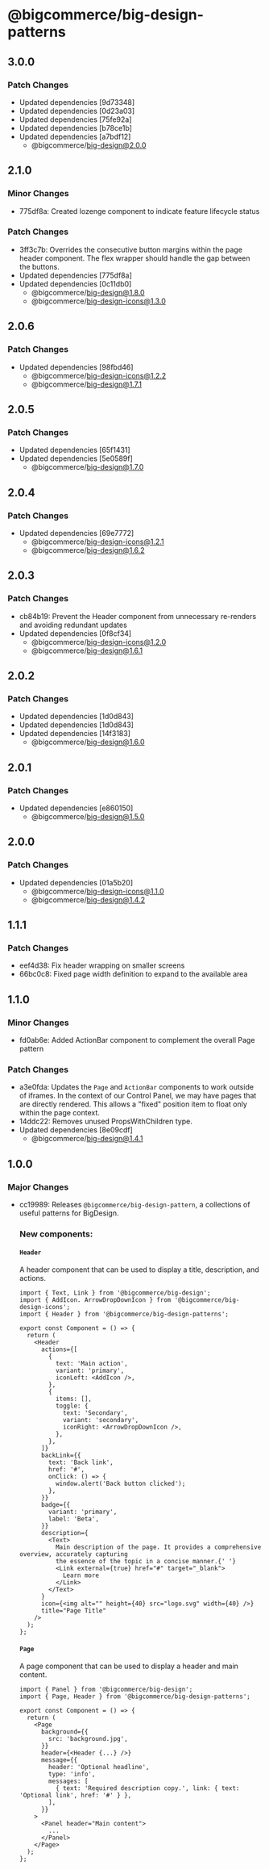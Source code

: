 # @bigcommerce/big-design-patterns

## 3.0.0

### Patch Changes

- Updated dependencies [9d73348]
- Updated dependencies [0d23a03]
- Updated dependencies [75fe92a]
- Updated dependencies [b78ce1b]
- Updated dependencies [a7bdf12]
  - @bigcommerce/big-design@2.0.0

## 2.1.0

### Minor Changes

- 775df8a: Created lozenge component to indicate feature lifecycle status

### Patch Changes

- 3ff3c7b: Overrides the consecutive button margins within the page header component. The flex wrapper should handle the gap between the buttons.
- Updated dependencies [775df8a]
- Updated dependencies [0c11db0]
  - @bigcommerce/big-design@1.8.0
  - @bigcommerce/big-design-icons@1.3.0

## 2.0.6

### Patch Changes

- Updated dependencies [98fbd46]
  - @bigcommerce/big-design-icons@1.2.2
  - @bigcommerce/big-design@1.7.1

## 2.0.5

### Patch Changes

- Updated dependencies [65f1431]
- Updated dependencies [5e0589f]
  - @bigcommerce/big-design@1.7.0

## 2.0.4

### Patch Changes

- Updated dependencies [69e7772]
  - @bigcommerce/big-design-icons@1.2.1
  - @bigcommerce/big-design@1.6.2

## 2.0.3

### Patch Changes

- cb84b19: Prevent the Header component from unnecessary re-renders and avoiding redundant updates
- Updated dependencies [0f8cf34]
  - @bigcommerce/big-design-icons@1.2.0
  - @bigcommerce/big-design@1.6.1

## 2.0.2

### Patch Changes

- Updated dependencies [1d0d843]
- Updated dependencies [1d0d843]
- Updated dependencies [14f3183]
  - @bigcommerce/big-design@1.6.0

## 2.0.1

### Patch Changes

- Updated dependencies [e860150]
  - @bigcommerce/big-design@1.5.0

## 2.0.0

### Patch Changes

- Updated dependencies [01a5b20]
  - @bigcommerce/big-design-icons@1.1.0
  - @bigcommerce/big-design@1.4.2

## 1.1.1

### Patch Changes

- eef4d38: Fix header wrapping on smaller screens
- 66bc0c8: Fixed page width definition to expand to the available area

## 1.1.0

### Minor Changes

- fd0ab6e: Added ActionBar component to complement the overall Page pattern

### Patch Changes

- a3e0fda: Updates the `Page` and `ActionBar` components to work outside of iframes. In the context of our Control Panel, we may have pages that are directly rendered. This allows a "fixed" position item to float only within the page context.
- 14ddc22: Removes unused PropsWithChildren type.
- Updated dependencies [8e09cdf]
  - @bigcommerce/big-design@1.4.1

## 1.0.0

### Major Changes

- cc19989: Releases `@bigcommerce/big-design-pattern`, a collections of useful patterns for BigDesign.

  ### New components:

  #### `Header`

  A header component that can be used to display a title, description, and actions.

  ```tsx
  import { Text, Link } from '@bigcommerce/big-design';
  import { AddIcon. ArrowDropDownIcon } from '@bigcommerce/big-design-icons';
  import { Header } from '@bigcommerce/big-design-patterns';

  export const Component = () => {
    return (
      <Header
        actions={[
          {
            text: 'Main action',
            variant: 'primary',
            iconLeft: <AddIcon />,
          },
          {
            items: [],
            toggle: {
              text: 'Secondary',
              variant: 'secondary',
              iconRight: <ArrowDropDownIcon />,
            },
          },
        ]}
        backLink={{
          text: 'Back link',
          href: '#',
          onClick: () => {
            window.alert('Back button clicked');
          },
        }}
        badge={{
          variant: 'primary',
          label: 'Beta',
        }}
        description={
          <Text>
            Main description of the page. It provides a comprehensive overview, accurately capturing
            the essence of the topic in a concise manner.{' '}
            <Link external={true} href="#" target="_blank">
              Learn more
            </Link>
          </Text>
        }
        icon={<img alt="" height={40} src="logo.svg" width={40} />}
        title="Page Title"
      />
    );
  };
  ```

  #### `Page`

  A page component that can be used to display a header and main content.

  ```tsx
  import { Panel } from '@bigcommerce/big-design';
  import { Page, Header } from '@bigcommerce/big-design-patterns';

  export const Component = () => {
    return (
      <Page
        background={{
          src: 'background.jpg',
        }}
        header={<Header {...} />}
        message={{
          header: 'Optional headline',
          type: 'info',
          messages: [
            { text: 'Required description copy.', link: { text: 'Optional link', href: '#' } },
          ],
        }}
      >
        <Panel header="Main content">
          ...
        </Panel>
      </Page>
    );
  };
  ```
